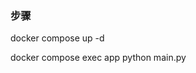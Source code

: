 

### 步骤

docker compose up -d

<!-- docker compose exec app bash -->

docker compose exec app python main.py
